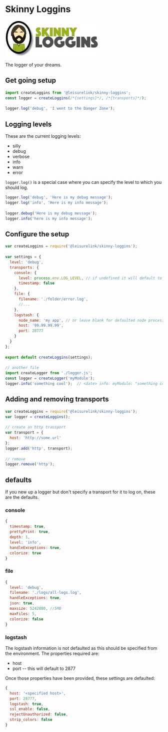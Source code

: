 # Skinny Loggins

![Skinny Loggins](https://raw.githubusercontent.com/LeisureLink/skinny-loggins/master/docs/images/logo.png?token=AAIToGArZ99_nV2AswlU_a4wC-ceBxRAks5WAsICwA%3D%3D)

The logger of your dreams.

## Get going setup

```javascript
import createLoggins from '@leisurelink/skinny-loggins';
const logger = createLoggins(/*{settings}*/, /*{transports}*/);

logger.log('debug', 'I went to the Danger Zone');
```

## Logging levels

These are the current logging levels:

  - silly
  - debug
  - verbose
  - info
  - warn
  - error

`logger.log()` is a special case where you can specify the level to which you should log.

```javascript
logger.log('debug', 'Here is my debug message');
logger.log('info', 'Here is my info message');

logger.debug('Here is my debug message');
logger.info('here is my info message');
```

## Configure the setup
```javascript
var createLoggins = require('@leisurelink/skinny-loggins');

var settings = {
  level: 'debug',
  transports: {
    console: {
      level: process.env.LOG_LEVEL, // if undefined it will default to info
      timestamp: false
    },
    file: {
      filename: './folder/error.log',
      //...
    },
    logstash: {
      node_name: 'my app', // or leave blank for defaulted node process name
      host: '99.99.99.99',
      port: 28777
    }
  }
};

export default createLoggins(settings);

// another file
import createLogger from './logger.js';
const logger = createLogger('myModule');
logger.info('something cool');  // <date> info: myModule: "something cool"
```

## Adding and removing transports
```javascript
var createLoggins = require('@leisurelink/skinny-loggins');
var logger = createLoggins();

// create an http transport
var transport = {
  host: 'http://some.url'
};
logger.add('http', transport);

// remove
logger.remove('http');
```

## defaults

If you new up a logger but don't specify a transport for it to log on, these are the defaults.

### console

```javascript
{
  timestamp: true,
  prettyPrint: true,
  depth: 1,
  level: 'info',
  handleExceptions: true,
  colorize: true
}
```

### file

```javascript
{
  level: 'debug',
  filename: './logs/all-logs.log',
  handleExceptions: true,
  json: true,
  maxsize: 5242880, //5MB
  maxFiles: 5,
  colorize: false
}
```

### logstash

The logstash information is not defaulted as this should be specified from the environment.
The properties required are:

  - host
  - port -- this will default to 2877

Once those properties have been provided, these settings are defaulted:

```js
{
  host: '<specified host>',
  port: 28777,
  logstash: true,
  ssl_enable: false,
  rejectUnauthorized: false,
  strip_colors: false
}
```
